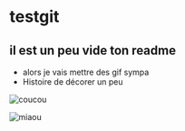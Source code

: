 # testgit


## il est un peu vide ton readme

* alors je vais mettre des gif sympa
* Histoire de décorer un peu


![coucou](https://giphy.com/gifs/bbc-cute-animal-3oEhmHESktNSkLSNTG)


![miaou](https://giphy.com/gifs/jerseydemic-3oriO0OEd9QIDdllqo)
